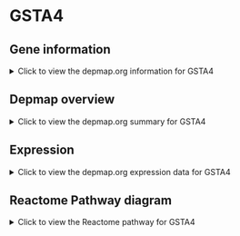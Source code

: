 <h1>GSTA4</h1>

<h2>Gene information</h2>
<details>
  <summary>Click to view the depmap.org information for GSTA4</summary>
  <p><a href="https://depmap.org/portal/gene/GSTA4?tab=about" target="_BLANK">Open page in a new tab...</a></p>
  <iframe src="https://depmap.org/portal/gene/GSTA4?tab=about" style="border:none;width:100%;height:800px"></iframe>
</details>

<h2>Depmap overview</h2>
<details>
  <summary>Click to view the depmap.org summary for GSTA4</summary>
  <p><a href="https://depmap.org/portal/gene/GSTA4?tab=overview" target="_BLANK">Open page in a new tab...</a></p>
  <iframe src="https://depmap.org/portal/gene/GSTA4?tab=overview" style="border:none;width:100%;height:800px"></iframe>
</details>

<h2>Expression</h2>
<details>
  <summary>Click to view the depmap.org expression data for GSTA4</summary>
  <p><a href="https://depmap.org/portal/gene/GSTA4?tab=characterization" target="_BLANK">Open page in a new tab...</a></p>
  <iframe src="https://depmap.org/portal/gene/GSTA4?tab=characterization" style="border:none;width:100%;height:800px"></iframe>
</details>



<h2>Reactome Pathway diagram</h2>
<details>
  <summary>Click to view the Reactome pathway for GSTA4</summary>
  <p><a href="https://reactome.org/PathwayBrowser/#/R-HSA-156590" target="_BLANK">Open page in a new tab...</a></p>
  <p>Glutathione conjugation</p>
<iframe src="https://reactome.org/PathwayBrowser/#/R-HSA-156590" style="border:none;width:100%;height:800px"></iframe>
</details>



